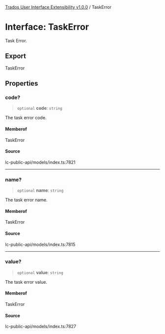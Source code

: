 [Trados User Interface Extensibility v1.0.0](../wiki/globals) / TaskError

# Interface: TaskError

Task Error.

## Export

TaskError

## Properties

### code?

> `optional` **code**: `string`

The task error code.

#### Memberof

TaskError

#### Source

lc-public-api/models/index.ts:7821

***

### name?

> `optional` **name**: `string`

The task error name.

#### Memberof

TaskError

#### Source

lc-public-api/models/index.ts:7815

***

### value?

> `optional` **value**: `string`

The task error value.

#### Memberof

TaskError

#### Source

lc-public-api/models/index.ts:7827
